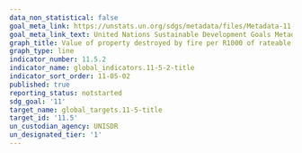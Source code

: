 ```yaml
---
data_non_statistical: false
goal_meta_link: https://unstats.un.org/sdgs/metadata/files/Metadata-11-05-02.pdf
goal_meta_link_text: United Nations Sustainable Development Goals Metadata (pdf 2066kB)
graph_title: Value of property destroyed by fire per R1000 of rateable value
graph_type: line
indicator_number: 11.5.2
indicator_name: global_indicators.11-5-2-title
indicator_sort_order: 11-05-02
published: true
reporting_status: notstarted
sdg_goal: '11'
target_name: global_targets.11-5-title
target_id: '11.5'
un_custodian_agency: UNISDR
un_designated_tier: '1'
---
```

